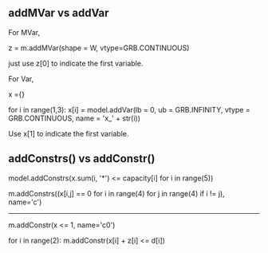 ## addMVar vs addVar

For MVar, 

z = m.addMVar(shape = W, vtype=GRB.CONTINUOUS)

just use z[0] to indicate the first variable.

For Var,

x ={}

for i in range(1,3):
    x[i] = model.addVar(lb = 0, ub = GRB.INFINITY, vtype = GRB.CONTINUOUS, name = 'x_' + str(i))

Use x[1] to indicate the first variable.

## addConstrs() vs addConstr()

model.addConstrs(x.sum(i, '*') <= capacity[i] for i in range(5))

m.addConstrs((x[i,j] == 0 for i in range(4)
                            for j in range(4)
                            if i != j), name='c')

----------------------------------------------

m.addConstr(x <= 1, name='c0')

for i in range(2):
        m.addConstr(x[i] + z[i] <= d[i])

